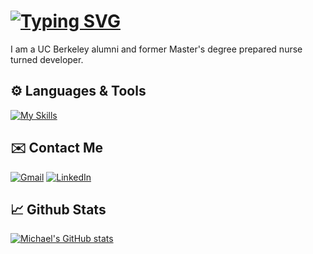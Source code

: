 # [![Typing SVG](https://readme-typing-svg.herokuapp.com?font=Open+Sans&size=30&pause=1000&color=2A628F&vCenter=true&width=500&lines=Hey+there,+I'm+Michael+Jung;Full+Stack+Software+Engineer)](https://git.io/typing-svg)

I am a UC Berkeley alumni and former Master's degree prepared nurse turned developer.

## ⚙️ Languages & Tools

[![My Skills](https://skillicons.dev/icons?i=js,py,nodejs,react,redux,express,flask,html,css,postgres,sqlite,heroku)](https://skillicons.dev)

<!-- ![JavaScript](https://img.shields.io/badge/javascript-%23323330.svg?style=for-the-badge&logo=javascript&logoColor=%23F7DF1E)
![Python](https://img.shields.io/badge/python-3670A0?style=for-the-badge&logo=python&logoColor=ffdd54)
![Node](https://img.shields.io/badge/Node.js-43853D?style=for-the-badge&logo=node.js&logoColor=white)
![React](https://img.shields.io/badge/react-%2320232a.svg?style=for-the-badge&logo=react&logoColor=%2361DAFB)
![Redux](https://img.shields.io/badge/redux-%23593d88.svg?style=for-the-badge&logo=redux&logoColor=white)
![HTML5](https://img.shields.io/badge/html5-%23E34F26.svg?style=for-the-badge&logo=html5&logoColor=white)
![CSS3](https://img.shields.io/badge/css3-%231572B6.svg?style=for-the-badge&logo=css3&logoColor=white)
![Flask](https://img.shields.io/badge/flask-%23000.svg?style=for-the-badge&logo=flask&logoColor=white)
![Express](https://img.shields.io/badge/Express.js-404D59?style=for-the-badge)
![Postgres](https://img.shields.io/badge/postgres-%23316192.svg?style=for-the-badge&logo=postgresql&logoColor=white)
![SQLite](https://img.shields.io/badge/sqlite-%2307405e.svg?style=for-the-badge&logo=sqlite&logoColor=white)
![Heroku](https://img.shields.io/badge/heroku-%23430098.svg?style=for-the-badge&logo=heroku&logoColor=white)  -->

## ✉️ Contact Me

[![Gmail](https://img.shields.io/badge/Gmail-D14836?style=for-the-badge&logo=gmail&logoColor=white)](mailto:jung.michaelh@gmail.com)
[![LinkedIn](https://img.shields.io/badge/linkedin-%230077B5.svg?style=for-the-badge&logo=linkedin&logoColor=white)](https://www.linkedin.com/in/michael-h-jung/)

## 📈 Github Stats

[![Michael's GitHub stats](https://github-readme-stats.vercel.app/api?username=michaelhjung&count_private=true&show_icons=true&theme=noctis_minimus)](https://github.com/anuraghazra/github-readme-stats)

<!-- [![Top Langs](https://github-readme-stats.vercel.app/api/top-langs/?username=michaelhjung&count_private=true&langs_count=6&show_icons=true&layout=compact&theme=noctis_minimus)](https://github.com/anuraghazra/github-readme-stats) -->



<!--
**michaelhjung/michaelhjung** is a ✨ _special_ ✨ repository because its `README.md` (this file) appears on your GitHub profile.

Here are some ideas to get you started:

- 🔭 I’m currently working on ...
- 🌱 I’m currently learning ...
- 👯 I’m looking to collaborate on ...
- 🤔 I’m looking for help with ...
- 💬 Ask me about ...
- 📫 How to reach me: ...
- 😄 Pronouns: ...
- ⚡ Fun fact: ...
-->
